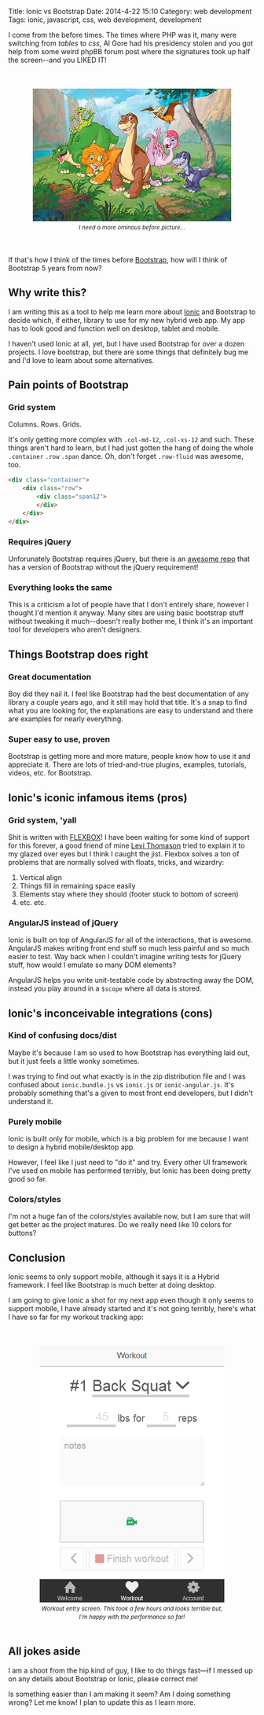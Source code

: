 Title: Ionic vs Bootstrap
Date: 2014-4-22 15:10
Category: web development
Tags: ionic, javascript, css, web development, development


I come from the before times. The times where PHP was it, many were switching from *tables* to *css*, Al Gore had his
presidency stolen and you got help from some weird phpBB forum post where the signatures took up half the screen--and
you LIKED IT!

<p align="center" style="margin: 50px;">
    <img src="images/ionic/land_before_time.jpg" alt="Land Before Time"><br>
    <i><small>I need a more ominous before picture...</small></i>
</p>

If that's how I think of the times before [Bootstrap](http://getbootstrap.com/), how will I think of Bootstrap 5 years from now?





## Why write this?

I am writing this as a tool to help me learn more about [Ionic](http://ionicframework.com/) and Bootstrap to decide which, if either, library to use
for my new hybrid web app. My app has to look good and function well on desktop, tablet and mobile.

I haven't used Ionic at all, yet, but I have used Bootstrap for over a dozen projects. I love bootstrap, but there are some
things that definitely bug me and I'd love to learn about some alternatives.






## Pain points of Bootstrap

### Grid system

Columns. Rows. Grids.

It's only getting more complex with `.col-md-12`, `.col-xs-12` and such. These things aren't hard to learn, but I had just
gotten the hang of doing the whole `.container` `.row` `.span` dance. Oh, don't forget `.row-fluid` was awesome, too.

```html
<div class="container">
    <div class="row">
        <div class="span12">
        </div>
    </div>
</div>
```

### Requires jQuery

Unforunately Bootstrap requires jQuery, but there is an [awesome repo](https://github.com/tagawa/bootstrap-without-jquery)
that has a version of Bootstrap without the jQuery requirement!

### Everything looks the same

This is a criticism a lot of people have that I don't entirely share, however I thought I'd mention it anyway. Many sites
are using basic bootstrap stuff without tweaking it much--doesn't really bother me, I think it's an important tool for
developers who aren't designers.





## Things Bootstrap does right

### Great documentation

Boy did they nail it. I feel like Bootstrap had the best documentation of any library a couple years ago, and it still
may hold that title. It's a snap to find what you are looking for, the explanations are easy to understand and there are
examples for nearly everything.

### Super easy to use, proven

Bootstrap is getting more and more mature, people know how to use it and appreciate it. There are lots of tried-and-true
plugins, examples, tutorials, videos, etc. for Bootstrap.





## Ionic's iconic infamous items (pros)

### Grid system, 'yall

Shit is written with [FLEXBOX](https://developer.mozilla.org/en-US/docs/Web/Guide/CSS/Flexible_boxes)! I have been waiting for some kind of support for this forever, a good friend of mine
[Levi Thomason](http://levithomason.com) tried to explain it to my glazed over eyes but I think I caught the jist. Flexbox solves a ton of
problems that are normally solved with floats, tricks, and wizardry:

1. Vertical align
2. Things fill in remaining space easily
3. Elements stay where they should (footer stuck to bottom of screen)
4. etc. etc.

### AngularJS instead of jQuery

Ionic is built on top of AngularJS for all of the interactions, that is awesome. AngularJS makes writing front end
stuff so much less painful and so much easier to test. Way back when I couldn't imagine writing tests for jQuery stuff,
how would I emulate so many DOM elements?

AngularJS helps you write unit-testable code by abstracting away the DOM, instead you play around in a `$scope`
where all data is stored.





## Ionic's inconceivable integrations (cons)

### Kind of confusing docs/dist

Maybe it's because I am so used to how Bootstrap has everything laid out, but it just feels a little wonky sometimes.

I was trying to find out what exactly is in the zip distribution file and I was confused about `ionic.bundle.js` vs
`ionic.js` or `ionic-angular.js`. It's probably something that's a given to most front end developers, but I didn't
understand it.

### Purely mobile

Ionic is built only for mobile, which is a big problem for me because I want to design a hybrid mobile/desktop app.

However, I feel like I just need to "do it" and try. Every other UI framework I've used on mobile has performed terribly,
but Ionic has been doing pretty good so far.

### Colors/styles

I'm not a huge fan of the colors/styles available now, but I am sure that will get better as the project matures. Do we
really need like 10 colors for buttons?





## Conclusion

Ionic seems to only support mobile, although it says it is a Hybrid framework. I feel like Bootstrap is much better at
doing desktop.

I am going to give Ionic a shot for my next app even though it only seems to support mobile, I have already started and
it's not going terribly, here's what I have so far for my workout tracking app:


<p align="center" style="margin: 50px;">
    <img src="images/ionic/workout_app1.png" alt="Personal Record workout app"><br>
    <i><small>Workout entry screen. This took a few hours and looks terrible but,<br> I'm happy with the performance so far!</small></i>
</p>





## All jokes aside

I am a shoot from the hip kind of guy, I like to do things fast&mdash;if I messed up on any details about Bootstrap or
Ionic, please correct me!

Is something easier than I am making it seem? Am I doing something wrong? Let me know! I plan to update this as I learn
more.
